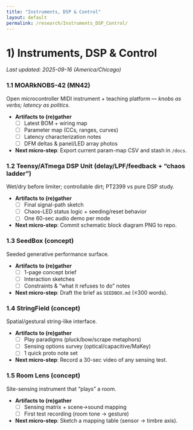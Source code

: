 ```yaml
---
title: "Instruments, DSP & Control"
layout: default
permalink: /research/Instruments_DSP_Control/
---
```


<!-- Filename: 1_Instruments_DSP_Control.md -->
# 1) Instruments, DSP & Control

_Last updated: 2025-09-16 (America/Chicago)_

### 1.1 MOARkNOBS-42 (MN42)
Open microcontroller MIDI instrument + teaching platform — *knobs as verbs; latency as politics*.
- **Artifacts to (re)gather**
  - [ ] Latest BOM + wiring map
  - [ ] Parameter map (CCs, ranges, curves)
  - [ ] Latency characterization notes
  - [ ] DFM deltas & panel/LED array photos
- **Next micro-step**: Export current param-map CSV and stash in `/docs`.

### 1.2 Teensy/ATmega DSP Unit (delay/LPF/feedback + “chaos ladder”)
Wet/dry before limiter; controllable dirt; PT2399 vs pure DSP study.
- **Artifacts to (re)gather**
  - [ ] Final signal-path sketch
  - [ ] Chaos-LED status logic + seeding/reset behavior
  - [ ] One 60-sec audio demo per mode
- **Next micro-step**: Commit schematic block diagram PNG to repo.

### 1.3 SeedBox (concept)
Seeded generative performance surface.
- **Artifacts to (re)gather**
  - [ ] 1-page concept brief
  - [ ] Interaction sketches
  - [ ] Constraints & “what it refuses to do” notes
- **Next micro-step**: Draft the brief as `SEEDBOX.md` (≤300 words).

### 1.4 StringField (concept)
Spatial/gestural string-like interface.
- **Artifacts to (re)gather**
  - [ ] Play paradigms (pluck/bow/scrape metaphors)
  - [ ] Sensing options survey (optical/capacitive/MaKey)
  - [ ] 1 quick proto note set
- **Next micro-step**: Record a 30-sec video of any sensing test.

### 1.5 Room Lens (concept)
Site-sensing instrument that “plays” a room.
- **Artifacts to (re)gather**
  - [ ] Sensing matrix + scene→sound mapping
  - [ ] First test recording (room tone → gesture)
- **Next micro-step**: Sketch a mapping table (sensor → timbre axis).
